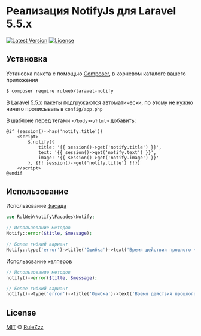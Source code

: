 # Реализация NotifyJs для Laravel 5.5.x

[![Latest Version](https://img.shields.io/github/release/rulweb/laravel-notify.svg?style=flat)](https://github.com/rulweb/laravel-notify/releases)
[![License](https://img.shields.io/packagist/l/rulweb/laravel-notify.svg?style=flat)](https://packagist.org/packages/rulweb/laravel-notify)

## Установка

Установка пакета с помощью [Composer](https://getcomposer.org/), в корневом каталоге вашего приложения

```bash
$ composer require rulweb/laravel-notify
```

В Laravel 5.5.x пакеты подгружаются автоматически, по этому не нужно ничего прописывать в `config/app.php`

В шаблоне перед тегами `</body></html>` добавить:

```blade
@if (session()->has('notify.title'))
    <script>
        $.notify({
            title: '{{ session()->get('notify.title') }}',
            text: '{{ session()->get('notify.text') }}',
            image: '{{ session()->get('notify.image') }}'
        }, {!! session()->get('notify.title') !!})
    </script>
@endif
```

## Использование

Использование [фасада](http://laravel.com/docs/facades)
```php
use RulWeb\Notify\Facades\Notify;
```

```php
// Использование методов
Notify::error($title, $message);

// Более гибкий вариант
Notify::type('error')->title('Ошибка')->text('Время действия прошлого <strong>ключа подтверждения</strong> ещё не истекло');
```

Использование хелперов
```php
// Использование методов
notify()->error($title, $message);
```
```php
// Более гибкий вариант
notify()->type('error')->title('Ошибка')->text('Время действия прошлого <strong>ключа подтверждения</strong> ещё не истекло');
```

## License

[MIT](LICENSE) © [RuleZzz](https://github.com/rulweb)